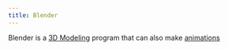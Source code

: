 ```yaml
---
title: Blender
---
```


Blender is a [3D Modeling](../3d-modeling.md) program that can also make [animations](../../video/animation.md)
